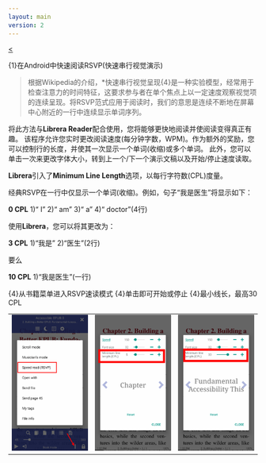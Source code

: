 ```yaml
---
layout: main
version: 2
---
```

[<](/wiki/faq/)

{1}在Android中快速阅读RSVP(快速串行视觉演示)

>根据Wikipedia的介绍，*快速串行视觉呈现{4}是一种实验模型，经常用于检查注意力的时间特征，这要求参与者在单个焦点上以一定速度观察视觉项的连续呈现。将RSVP范式应用于阅读时，我们的意思是连续不断地在屏幕中心附近的一行中连续显示单词序列。

将此方法与**Librera Reader**配合使用，您将能够更快地阅读并使阅读变得真正有趣。
该程序允许您实时更改阅读速度(每分钟字数，WPM)。作为额外的奖励，您可以控制行的长度，并使其一次显示一个单词(收缩)或多个单词。
此外，您可以单击一次来更改字体大小，转到上一个/下一个演示文稿以及开始/停止速度读取。

**Librera**引入了**Minimum Line Length**选项，以每行字符数(CPL)度量。

经典RSVP在一行中仅显示一个单词(收缩)。例如，句子“我是医生”将显示如下：

**0 CPL** 1)“ I” 2)“ am” 3)“ a” 4)“ doctor”(4行)

使用**Librera**，您可以将其更改为：

**3 CPL** 1)“我是” 2)“医生”(2行)

要么

**10 CPL** 1)“我是医生”(一行)

{4}从书籍菜单进入RSVP速读模式
{4}单击即可开始或停止
{4}最小线长，最高30 CPL

||||
|-|-|-|
|![](1.png)|![](2.png)|![](3.png)|


